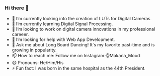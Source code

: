 ### Hi there 👋

<!--
**Zweiian/Zweiian** is a ✨ _special_ ✨ repository because its `README.md` (this file) appears on your GitHub profile.

Here are some ideas to get you started:
-->

- 🔭 I’m currently looking into the creation of LUTs for Digital Cameras.
- 🌱 I’m currently learning Digital Signal Processing.
- 👯 I’m looking to work on digital camera innovations in my professional careeer.
- 🤔 I’m looking for help with Web App Development. 
- 💬 Ask me about Long Board Dancing! It's my favorite past-time and is growing in popularity.
- 📫 How to reach me: Follow me on Instagram @Makana_Mood
- 😄 Pronouns: He/Him/His
- ⚡ Fun fact: I was born in the same hospital as the 44th President.

